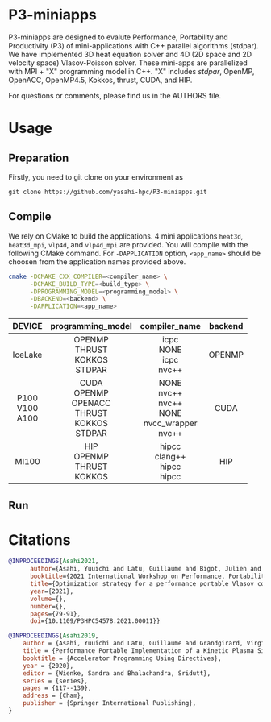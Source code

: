 # P3-miniapps
P3-miniapps are designed to evalute Performance, Portability and Productivity (P3) of mini-applications with C++ parallel algorithms (stdpar). 
We have implemented 3D heat equation solver and 4D (2D space and 2D velocity space) Vlasov-Poisson solver. These mini-apps are parallelized with MPI + "X" programming model in C++. "X" includes _stdpar_, OpenMP, OpenACC, OpenMP4.5, Kokkos, thrust, CUDA, and HIP.   

For questions or comments, please find us in the AUTHORS file.

# Usage
## Preparation
Firstly, you need to git clone on your environment as
```
git clone https://github.com/yasahi-hpc/P3-miniapps.git
```

## Compile
We rely on CMake to build the applications. 4 mini applications `heat3d`, `heat3d_mpi`, `vlp4d`, and `vlp4d_mpi` are provided. You will compile with the following CMake command. For `-DAPPLICATION` option, `<app_name>` should be choosen from the application names provided above.
```bash
cmake -DCMAKE_CXX_COMPILER=<compiler_name> \
      -DCMAKE_BUILD_TYPE=<build_type> \
      -DPROGRAMMING_MODEL=<programming_model> \
      -DBACKEND=<backend> \
      -DAPPLICATION=<app_name>
```

|  DEVICE |  programming_model  |  compiler_name  | backend  | 
| :-: | :-: | :-: | :-: |
|  IceLake  | OPENMP <br> THRUST <br> KOKKOS <br> STDPAR  | icpc <br> NONE <br> icpc <br> nvc++ | OPENMP | 
|  P100 <br> V100 <br> A100 | CUDA <br> OPENMP <br> OPENACC <br> THRUST <br> KOKKOS <br> STDPAR | NONE <br> nvc++ <br> nvc++ <br> NONE <br> nvcc_wrapper <br> nvc++ | CUDA |
|  MI100 | HIP <br> OPENMP <br> THRUST <br> KOKKOS | hipcc <br> clang++ <br> hipcc <br> hipcc | HIP |

## Run


# Citations
```bibtex
@INPROCEEDINGS{Asahi2021, 
      author={Asahi, Yuuichi and Latu, Guillaume and Bigot, Julien and Grandgirard, Virginie},
      booktitle={2021 International Workshop on Performance, Portability and Productivity in HPC (P3HPC)},
      title={Optimization strategy for a performance portable Vlasov code},
      year={2021},
      volume={},
      number={},
      pages={79-91},
      doi={10.1109/P3HPC54578.2021.00011}}
```

```bibtex
@INPROCEEDINGS{Asahi2019,
    author = {Asahi, Yuuichi and Latu, Guillaume and Grandgirard, Virginie and Bigot, Julien}, 
    title = {Performance Portable Implementation of a Kinetic Plasma Simulation Mini-App}, 
    booktitle = {Accelerator Programming Using Directives}, 
    year = {2020},
    editor = {Wienke, Sandra and Bhalachandra, Sridutt}, 
    series = {series},
    pages = {117--139},
    address = {Cham},
    publisher = {Springer International Publishing}, 
}
```
